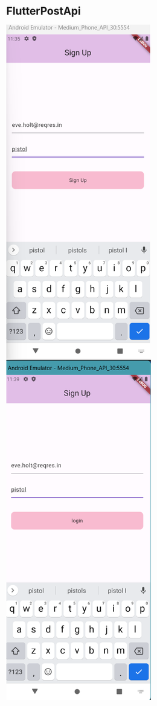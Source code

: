 # FlutterPostApi
![postman](https://github.com/suraj-khot-19/img/blob/main/post1_1.png)
![postman](https://github.com/suraj-khot-19/img/blob/main/post2_1.png)
